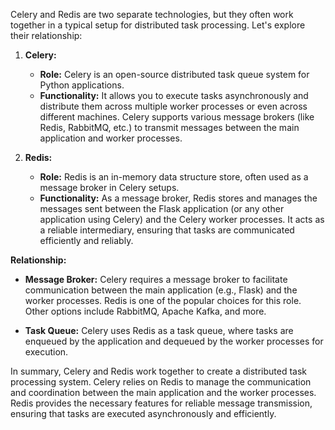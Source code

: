 Celery and Redis are two separate technologies, but they often work together in a typical setup for distributed task processing. Let's explore their relationship:

1. **Celery:**
   - **Role:** Celery is an open-source distributed task queue system for Python applications.
   - **Functionality:** It allows you to execute tasks asynchronously and distribute them across multiple worker processes or even across different machines. Celery supports various message brokers (like Redis, RabbitMQ, etc.) to transmit messages between the main application and worker processes.

2. **Redis:**
   - **Role:** Redis is an in-memory data structure store, often used as a message broker in Celery setups.
   - **Functionality:** As a message broker, Redis stores and manages the messages sent between the Flask application (or any other application using Celery) and the Celery worker processes. It acts as a reliable intermediary, ensuring that tasks are communicated efficiently and reliably.

**Relationship:**
   - **Message Broker:** Celery requires a message broker to facilitate communication between the main application (e.g., Flask) and the worker processes. Redis is one of the popular choices for this role. Other options include RabbitMQ, Apache Kafka, and more.
   
   - **Task Queue:** Celery uses Redis as a task queue, where tasks are enqueued by the application and dequeued by the worker processes for execution.

In summary, Celery and Redis work together to create a distributed task processing system. Celery relies on Redis to manage the communication and coordination between the main application and the worker processes. Redis provides the necessary features for reliable message transmission, ensuring that tasks are executed asynchronously and efficiently.
